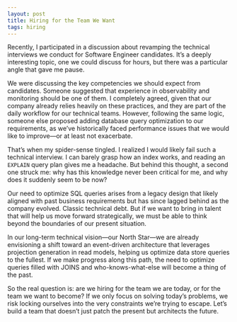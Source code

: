 ```yaml
---
layout: post
title: Hiring for the Team We Want
tags: hiring
---
```


Recently, I participated in a discussion about revamping the technical interviews we conduct for Software Engineer candidates. It’s a deeply interesting topic, one we could discuss for hours, but there was a particular angle that gave me pause.

We were discussing the key competencies we should expect from candidates. Someone suggested that experience in observability and monitoring should be one of them. I completely agreed, given that our company already relies heavily on these practices, and they are part of the daily workflow for our technical teams. However, following the same logic, someone else proposed adding database query optimization to our requirements, as we’ve historically faced performance issues that we would like to improve—or at least not exacerbate.

That’s when my spider-sense tingled. I realized I would likely fail such a technical interview. I can barely grasp how an index works, and reading an `EXPLAIN` query plan gives me a headache. But behind this thought, a second one struck me: why has this knowledge never been critical for me, and why does it suddenly seem to be now?

Our need to optimize SQL queries arises from a legacy design that likely aligned with past business requirements but has since lagged behind as the company evolved. Classic technical debt. But if we want to bring in talent that will help us move forward strategically, we must be able to think beyond the boundaries of our present situation.

In our long-term technical vision—our North Star—we are already envisioning a shift toward an event-driven architecture that leverages projection generation in read models, helping us optimize data store queries to the fullest. If we make progress along this path, the need to optimize queries filled with JOINS and who-knows-what-else will become a thing of the past.

So the real question is: are we hiring for the team we are today, or for the team we want to become? If we only focus on solving today’s problems, we risk locking ourselves into the very constraints we’re trying to escape. Let’s build a team that doesn’t just patch the present but architects the future.